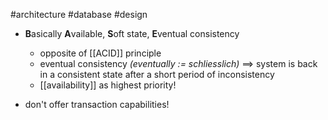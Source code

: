 #architecture #database #design 

- **B**asically **A**vailable, **S**oft state, **E**ventual consistency
	- opposite of [[ACID]] principle
	- eventual consistency *(eventually := schliesslich)*
	  ==> system is back in a consistent state after a short period of inconsistency
	- [[availability]] as highest priority!

- don't offer transaction capabilities!
